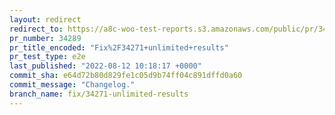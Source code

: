 ```yaml
---
layout: redirect
redirect_to: https://a8c-woo-test-reports.s3.amazonaws.com/public/pr/34289/e2e/index.html
pr_number: 34289
pr_title_encoded: "Fix%2F34271+unlimited+results"
pr_test_type: e2e
last_published: "2022-08-12 10:18:17 +0000"
commit_sha: e64d72b80d829fe1c05d9b74ff04c891dffd0a60
commit_message: "Changelog."
branch_name: fix/34271-unlimited-results
---
```

